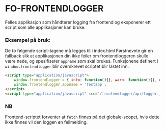 # FO-FRONTENDLOGGER

Felles applikasjon som håndterer logging fra frontend og eksponerer ett script som 
alle applikasjoner kan bruke.

### Eksempel på bruk:

De to følgende script-tagene må legges til i index.html
Førstnevnte gir en fallback slik at applikasjonen din ikke feiler om frontendloggeren skulle være nede, og spesifiserer `appname` som skal brukes.
Funksjonene definert i `window.frontendlogger` blir overskrevet scriptet blir lastet inn.

```html
<script type="application/javascript">
    window.frontendlogger = { info: function(){}, warn: function(){}, error: function(){}};
    window.frontendlogger.appname = 'testapp';
</script>
<script type="application/javascript" src="/frontendlogger/api/logger.js"></script>
```

### NB
Frontend-scriptet forventer at `fetch` finnes på det globale-scopet, hvis dette ikke finnes vil den loggen en feilmelding.